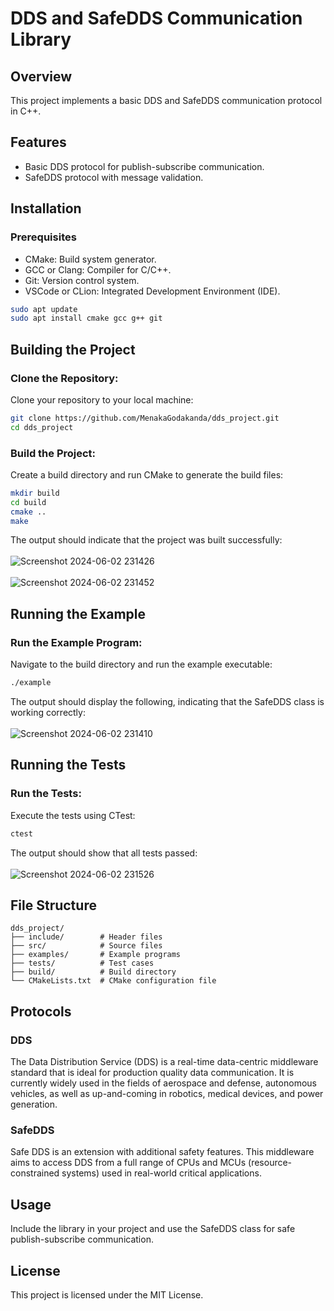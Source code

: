 # DDS and SafeDDS Communication Library

## Overview

This project implements a basic DDS and SafeDDS communication protocol in C++.

## Features
- Basic DDS protocol for publish-subscribe communication.
- SafeDDS protocol with message validation.

## Installation
### Prerequisites
- CMake: Build system generator.
- GCC or Clang: Compiler for C/C++.
- Git: Version control system.
- VSCode or CLion: Integrated Development Environment (IDE).

```sh
sudo apt update
sudo apt install cmake gcc g++ git
```

## Building the Project
### Clone the Repository:

Clone your repository to your local machine:

```sh
git clone https://github.com/MenakaGodakanda/dds_project.git
cd dds_project
```
### Build the Project:

Create a build directory and run CMake to generate the build files:

```sh
mkdir build
cd build
cmake ..
make
```

The output should indicate that the project was built successfully: <br><br>
![Screenshot 2024-06-02 231426](https://github.com/MenakaGodakanda/dds_project/assets/156875412/16544d89-0729-4352-94c9-c3f8f771d20c) <br><br>
![Screenshot 2024-06-02 231452](https://github.com/MenakaGodakanda/dds_project/assets/156875412/5c7e42a1-4cfd-4d70-b43e-5a95846fc58c)


## Running the Example
### Run the Example Program:

Navigate to the build directory and run the example executable:

```sh
./example
```

The output should display the following, indicating that the SafeDDS class is working correctly: <br><br>
![Screenshot 2024-06-02 231410](https://github.com/MenakaGodakanda/dds_project/assets/156875412/9a15a9fa-ca5f-427e-be64-43c07aec40cf)



## Running the Tests
### Run the Tests:

Execute the tests using CTest:

```sh
ctest
```

The output should show that all tests passed: <br><br>
![Screenshot 2024-06-02 231526](https://github.com/MenakaGodakanda/dds_project/assets/156875412/090e5422-ae32-4dcc-a212-f72bb16184a9)


## File Structure
```
dds_project/
├── include/        # Header files
├── src/            # Source files
├── examples/       # Example programs
├── tests/          # Test cases
├── build/          # Build directory
└── CMakeLists.txt  # CMake configuration file
```

## Protocols

### DDS

The Data Distribution Service (DDS) is a real-time data-centric middleware standard that is ideal for production quality data communication. It is currently widely used in the fields of aerospace and defense, autonomous vehicles, as well as up-and-coming in robotics, medical devices, and power generation.

### SafeDDS

Safe DDS is an extension with additional safety features. This middleware aims to access DDS from a full range of CPUs and MCUs (resource-constrained systems) used in real-world critical applications.

## Usage
Include the library in your project and use the SafeDDS class for safe publish-subscribe communication.

## License
This project is licensed under the MIT License.
